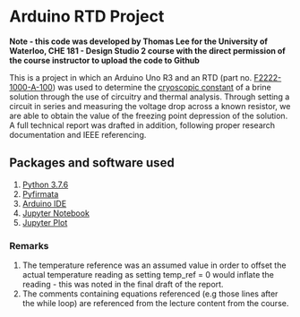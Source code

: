 # Arduino RTD Project 
**Note - this code was developed by Thomas Lee for the University of Waterloo, CHE 181 - Design Studio 2 course with the direct permission of the course instructor to upload the code to Github**

This is a project in which an Arduino Uno R3 and an RTD (part no. [F2222-1000-A-100](https://www.omega.ca/en/search/?text=F2222-1000-A-100)) was used to determine the [cryoscopic constant](https://en.wikipedia.org/wiki/Cryoscopic_constant) of a brine solution through the use of circuitry and thermal analysis.
Through setting a circuit in series and measuring the voltage drop across a known resistor, we are able to obtain the value of the freezing point depression of the solution. 
A full technical report was drafted in addition, following proper research documentation and IEEE referencing. 

## Packages and software used 

1. [Python 3.7.6](https://docs.python.org/3.7/whatsnew/changelog.html#python-3-7-6-final)
2. [Pyfirmata](https://pyfirmata.readthedocs.io/en/latest/)
3. [Arduino IDE](https://www.arduino.cc/en/software)
4. [Jupyter Notebook](https://jupyter.org/)
5. [Jupyter Plot](https://github.com/lvwerra/jupyterplot)

### Remarks

1. The temperature reference was an assumed value in order to offset the actual temperature reading as setting temp_ref = 0 would inflate the reading - this was noted in the final draft of the report. 
2. The comments containing equations referenced (e.g those lines after the while loop) are referenced from the lecture content from the course.
